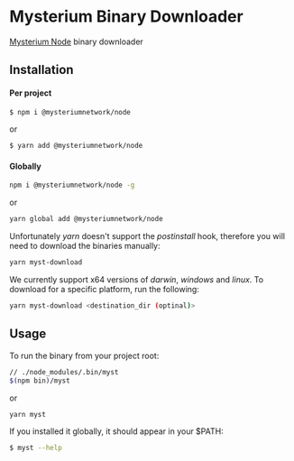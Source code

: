 # Mysterium Binary Downloader

[Mysterium Node](https://github.com/MysteriumNetwork/node) binary downloader

## Installation

#### Per project
```sh
$ npm i @mysteriumnetwork/node
```

or

```sh
$ yarn add @mysteriumnetwork/node
```

#### Globally
```sh
npm i @mysteriumnetwork/node -g
```

or

```sh
yarn global add @mysteriumnetwork/node
```

Unfortunately *yarn* doesn't support the *postinstall* hook, therefore you will need to download the binaries manually:

```sh
yarn myst-download
```

We currently support x64 versions of _darwin_, _windows_ and _linux_. To download for a specific platform, run the following:

```sh
yarn myst-download <destination_dir (optinal)>
```

## Usage
To run the binary from your project root:

```sh
// ./node_modules/.bin/myst
$(npm bin)/myst
```

or

```sh
yarn myst
```

If you installed it globally, it should appear in your $PATH:

```sh
$ myst --help
```

